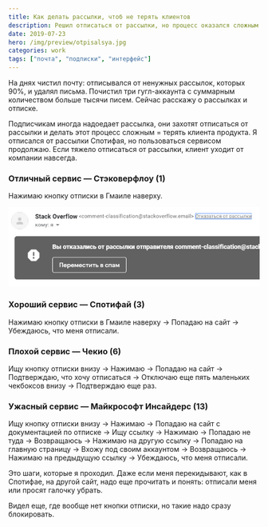 ```yaml
---
title: Как делать рассылки, чтоб не терять клиентов
description: Решил отписаться от рассылки, но процесс оказался сложным — перестал пользоваться продуктом
date: 2019-07-23
hero: /img/preview/otpisalsya.jpg
categories: work
tags: ["почта", "подписки", "интерфейс"]
---
```


На днях чистил почту: отписывался от ненужных рассылок, которых 90%, и удалял письма. Почистил три гугл-аккаунта с суммарным количеством больше тысячи писем. Сейчас расскажу о рассылках и отписке.

Подписчикам иногда надоедает рассылка, они захотят отписаться от рассылки и делать этот процесс сложным = терять клиента продукта. Я отписался от рассылки Спотифая, но пользоваться сервисом продолжаю. Если тяжело отписаться от рассылки, клиент уходит от компании навсегда.

### Отличный сервис — Стэковерфлоу (1)

Нажимаю кнопку отписки в Гмаиле наверху.

![Отписка от рассылки Стэковерфлоу](stackoverflow-mail.jpg "Отписка от рассылки Стэковефлоу")

### Хороший сервис — Спотифай (3)

Нажимаю кнопку отписки в Гмаиле наверху → Попадаю на сайт → Убеждаюсь, что меня отписали.

### Плохой сервис — Чекио (6)

Ищу кнопку отписки внизу → Нажимаю → Попадаю на сайт → Подтверждаю, что хочу отписаться → Отключаю еще пять маленьких чекбоксов внизу → Подтверждаю еще раз.

### Ужасный сервис — Майкрософт Инсайдерс (13)

Ищу кнопку отписки внизу → Нажимаю → Попадаю на сайт с документацией по отписке → Ищу ссылку → Нажимаю → Попадаю не туда → Возвращаюсь → Нажимаю на другую ссылку → Попадаю на главную страницу → Вхожу под своим аккаунтом → Возвращаюсь → Нажимаю на предыдущую ссылку → Убеждаюсь, что меня отписали.

Это шаги, которые я проходил. Даже если меня перекидывают, как в Спотифае, на другой сайт, надо еще прочитать и понять: отписали меня или просят галочку убрать.

Видел еще, где вообще нет кнопки отписки, но такие надо сразу блокировать.
